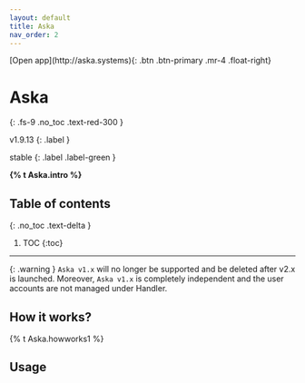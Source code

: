 ```yaml
---
layout: default
title: Aska
nav_order: 2
---
```


<span class="fs-5">
[Open app](http://aska.systems){: .btn .btn-primary .mr-4 .float-right}
</span>

# Aska
{: .fs-9 .no_toc .text-red-300 }
<div markdown="1">
v1.9.13
{: .label }

stable
{: .label .label-green }
</div>

<strong>{% t Aska.intro %}</strong>

## Table of contents
{: .no_toc .text-delta }

1. TOC
{:toc}

---

{: .warning }
`Aska v1.x` will no longer be supported and be deleted after v2.x is launched. Moreover, `Aska v1.x` is completely independent and the user accounts are not managed under Handler.


## How it works?

{% t Aska.howworks1 %}
<!-- {: .fs-6 .fw-300 } -->


## Usage




<!-- ## Tutorial video -->



